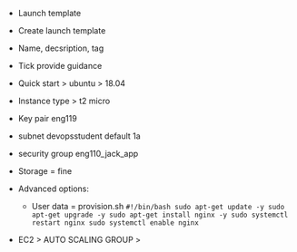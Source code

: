 - Launch template
- Create launch template
- Name, decsription, tag
- Tick provide guidance
- Quick start > ubuntu > 18.04
- Instance type > t2 micro
- Key pair eng119
- subnet devopsstudent default 1a
- security group eng110_jack_app
- Storage = fine
- Advanced options:

  - User data = provision.sh
    `#!/bin/bash sudo apt-get update -y sudo apt-get upgrade -y sudo apt-get install nginx -y sudo systemctl restart nginx sudo systemctl enable nginx`

- EC2 > AUTO SCALING GROUP >
